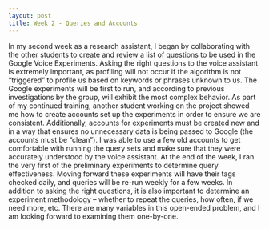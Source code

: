 ```yaml
---
layout: post
title: Week 2 - Queries and Accounts
---
```


   In my second week as a research assistant, I began by collaborating with the other students to create and review a list of questions to be used in the Google Voice Experiments. Asking the right questions to the voice assistant is extremely important, as profiling will not occur if the algorithm is not “triggered” to profile us based on keywords or phrases unknown to us. The Google experiments will be first to run, and according to previous investigations by the group, will exhibit the most complex behavior.
   As part of my continued training, another student working on the project showed me how to create accounts set up the experiments in order to ensure we are consistent. Additionally, accounts for experiments must be created new and in a way that ensures no unnecessary data is being passed to Google (the accounts must be “clean”).  I was able to use a few old accounts to get comfortable with running the query sets and make sure that they were accurately understood by the voice assistant.
   At the end of the week, I ran the very first of the preliminary experiments to determine query effectiveness. Moving forward these experiments will have their tags checked daily, and queries will be re-run weekly for a few weeks. In addition to asking the right questions, it is also important to determine an experiment methodology – whether to repeat the queries, how often, if we need more, etc. There are many variables in this open-ended problem, and I am looking forward to examining them one-by-one.

